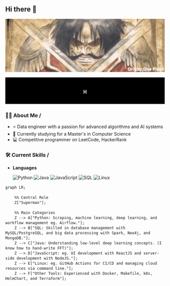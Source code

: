## Hi there 👋

<p align="center">
  <img src="introduce_gif/sd_result.gif" alt="GIF">
</p>

<p align="center">
  <img src="introduce_gif/output.gif" alt="Introduction GIF">
</p>

### 👨‍💻 About Me /

- ⭐ Data engineer with a passion for advanced algorithms and AI systems
- 🌱 Currently studying for a Master's in Computer Science
- 💻 Competitive programmer on LeetCode, HackerRank

### 🛠️ Current Skills /

- **Languages**  

  ![Python](https://img.shields.io/badge/Python-3776AB?style=for-the-badge&logo=python&logoColor=white "Python Programming Language") 
  ![Java](https://img.shields.io/badge/Java-ED8B00?style=for-the-badge&logo=java&logoColor=white "Java Programming Language")
  ![JavaScript](https://img.shields.io/badge/JavaScript-323330?style=for-the-badge&logo=javascript&logoColor=F7DF1E "JavaScript Programming Language")
  ![SQL](https://img.shields.io/badge/SQL-4479A1?style=for-the-badge&logo=sql&logoColor=white "SQL for Database Management")
  ![Linux](https://img.shields.io/badge/Linux-FCC624?style=for-the-badge&logo=linux&logoColor=black "Linux Operating System")

```mermaid
graph LR;

    %% Central Role
    Z["Superman"];
    
    %% Main Categories
    Z --> A["Python: Scraping, machine learning, deep learning, and workflow management eg. Airflow."];
    Z --> B["SQL: Skilled in database management with MySQL/PostgreSQL, and big data processing with Spark, Neo4j, and MongoDB."];
    Z --> C["Java: Understanding low-level deep learning concepts. (I know how to hand-write FFT)"];
    Z --> D["JavaScript: eg. UI development with ReactJS and server-side development with NodeJS."];
    Z --> E["Linux: eg. GitHub Actions for CI/CD and managing cloud resources via command line."];
    Z --> F["Other Tools: Experienced with Docker, Makefile, k8s, HelmChart, and Terraform"];
```